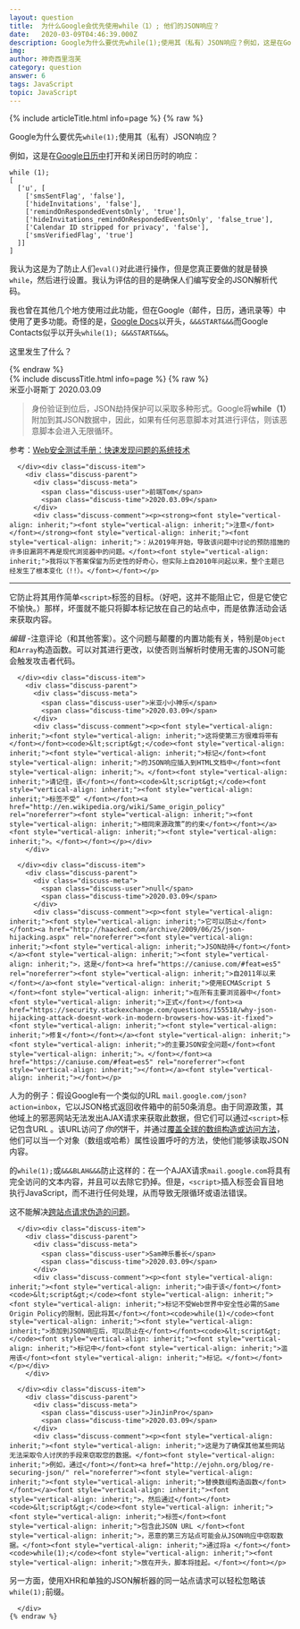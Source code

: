 ```yaml
---
layout: question
title:  为什么Google会优先使用while（1）; 他们的JSON响应？
date:   2020-03-09T04:46:39.000Z
description: Google为什么要优先while(1);使用其（私有）JSON响应？例如，这是在Google日历中打开和关闭日历时的响应：while (1);...
img: 
author: 神奇西里泡芙
category: question
answer: 6
tags: JavaScript
topic: JavaScript
---
```

<div class="article-root">
  <div class="article">
    {% include articleTitle.html info=page %}
    {% raw %}
    <div class="article-content"><p><font style="vertical-align: inherit;"><font style="vertical-align: inherit;">Google为什么要优先</font></font><code>while(1);</code><font style="vertical-align: inherit;"><font style="vertical-align: inherit;">使用其（私有）JSON响应？</font></font></p>

<p><font style="vertical-align: inherit;"><font style="vertical-align: inherit;">例如，这是在</font></font><a href="https://calendar.google.com/calendar/about/" rel="noreferrer"><font style="vertical-align: inherit;"><font style="vertical-align: inherit;">Google日历中</font></font></a><font style="vertical-align: inherit;"><font style="vertical-align: inherit;">打开和关闭日历时的响应</font><font style="vertical-align: inherit;">：</font></font></p>

<pre class="lang-js prettyprint prettyprinted" style=""><code><span class="kwd">while</span><span class="pln"> </span><span class="pun">(</span><span class="lit">1</span><span class="pun">);</span><span class="pln">
</span><span class="pun">[</span><span class="pln">
  </span><span class="pun">[</span><span class="str">'u'</span><span class="pun">,</span><span class="pln"> </span><span class="pun">[</span><span class="pln">
    </span><span class="pun">[</span><span class="str">'smsSentFlag'</span><span class="pun">,</span><span class="pln"> </span><span class="str">'false'</span><span class="pun">],</span><span class="pln">
    </span><span class="pun">[</span><span class="str">'hideInvitations'</span><span class="pun">,</span><span class="pln"> </span><span class="str">'false'</span><span class="pun">],</span><span class="pln">
    </span><span class="pun">[</span><span class="str">'remindOnRespondedEventsOnly'</span><span class="pun">,</span><span class="pln"> </span><span class="str">'true'</span><span class="pun">],</span><span class="pln">
    </span><span class="pun">[</span><span class="str">'hideInvitations_remindOnRespondedEventsOnly'</span><span class="pun">,</span><span class="pln"> </span><span class="str">'false_true'</span><span class="pun">],</span><span class="pln">
    </span><span class="pun">[</span><span class="str">'Calendar ID stripped for privacy'</span><span class="pun">,</span><span class="pln"> </span><span class="str">'false'</span><span class="pun">],</span><span class="pln">
    </span><span class="pun">[</span><span class="str">'smsVerifiedFlag'</span><span class="pun">,</span><span class="pln"> </span><span class="str">'true'</span><span class="pun">]</span><span class="pln">
  </span><span class="pun">]]</span><span class="pln">
</span><span class="pun">]</span></code></pre>

<p><font style="vertical-align: inherit;"><font style="vertical-align: inherit;">我认为这是为了防止人们</font></font><code>eval()</code><font style="vertical-align: inherit;"><font style="vertical-align: inherit;">对此进行操作，但是您真正要做的就是替换</font></font><code>while</code><font style="vertical-align: inherit;"><font style="vertical-align: inherit;">，然后进行设置。</font><font style="vertical-align: inherit;">我认为评估的目的是确保人们编写安全的JSON解析代码。</font></font></p>

<p><font style="vertical-align: inherit;"><font style="vertical-align: inherit;">我也曾在其他几个地方使用过此功能，但在Google（邮件，日历，通讯录等）中使用了更多功能。奇怪的是，</font></font><a href="https://www.google.com/docs/about/" rel="noreferrer"><font style="vertical-align: inherit;"><font style="vertical-align: inherit;">Google Docs</font></font></a><font style="vertical-align: inherit;"><font style="vertical-align: inherit;">以开头，</font></font><code>&amp;&amp;&amp;START&amp;&amp;&amp;</code><font style="vertical-align: inherit;"><font style="vertical-align: inherit;">而Google Contacts似乎以开头</font></font><code>while(1); &amp;&amp;&amp;START&amp;&amp;&amp;</code><font style="vertical-align: inherit;"><font style="vertical-align: inherit;">。</font></font></p>

<p><font style="vertical-align: inherit;"><font style="vertical-align: inherit;">这里发生了什么？</font></font></p></div>
    {% endraw %}
  </div>

  <div class="discuss-wrapper">
    {% include discussTitle.html info=page %}
    {% raw %}
    <div class="discuss-item">
        <div class="discuss-parent">
          <div class="discuss-meta">
            <span class="discuss-user">米亚小哥斯丁</span>
            <span class="discuss-time">2020.03.09</span>
          </div>
          <div class="discuss-comment"><blockquote>
  <p><font style="vertical-align: inherit;"><font style="vertical-align: inherit;">身份验证到位后，JSON劫持保护可以采取多种形式。</font><font style="vertical-align: inherit;">Google将</font></font><strong><font style="vertical-align: inherit;"><font style="vertical-align: inherit;">while（1）</font></font></strong><font style="vertical-align: inherit;"><font style="vertical-align: inherit;">附加</font><font style="vertical-align: inherit;">到其JSON数据中，因此，如果有任何恶意脚本对其进行评估，则该恶意脚本会进入无限循环。</font></font></p>
</blockquote>

<p><font style="vertical-align: inherit;"><font style="vertical-align: inherit;">参考：</font></font><a href="https://books.google.co.nz/books?id=VmrSJ3V-s_MC&amp;lpg=PA214&amp;ots=cXaR_XGXSH&amp;dq=google%20while(1)&amp;pg=PA214#v=onepage&amp;q=google%20while(1)&amp;f=false" rel="nofollow noreferrer"><font style="vertical-align: inherit;"><font style="vertical-align: inherit;">Web安全测试手册：快速发现问题的系统技术</font></font></a></p></div>
        </div>
        
      </div><div class="discuss-item">
        <div class="discuss-parent">
          <div class="discuss-meta">
            <span class="discuss-user">前端Tom</span>
            <span class="discuss-time">2020.03.09</span>
          </div>
          <div class="discuss-comment"><p><strong><font style="vertical-align: inherit;"><font style="vertical-align: inherit;">注意</font></font></strong><font style="vertical-align: inherit;"><font style="vertical-align: inherit;">：从2019年开始，导致该问题中讨论的预防措施的许多旧漏洞不再是现代浏览器中的问题。</font><font style="vertical-align: inherit;">我将以下答案保留为历史性的好奇心，但实际上自2010年问起以来，整个主题已经发生了根本变化（!!）。</font></font></p>

<hr>

<p><font style="vertical-align: inherit;"><font style="vertical-align: inherit;">它防止将其用作简单</font></font><code>&lt;script&gt;</code><font style="vertical-align: inherit;"><font style="vertical-align: inherit;">标签</font><font style="vertical-align: inherit;">的目标</font><font style="vertical-align: inherit;">。</font><font style="vertical-align: inherit;">（好吧，这并不能阻止它，但是它使它不愉快。）那样，坏蛋就不能只将脚本标记放在自己的站点中，而是依靠活动会话来获取内容。</font></font></p>

<p><em><font style="vertical-align: inherit;"><font style="vertical-align: inherit;">编辑</font></font></em><font style="vertical-align: inherit;"><font style="vertical-align: inherit;"> -注意评论（和其他答案）。</font><font style="vertical-align: inherit;">这个问题与颠覆的内置功能有关，特别是</font></font><code>Object</code><font style="vertical-align: inherit;"><font style="vertical-align: inherit;">和</font></font><code>Array</code><font style="vertical-align: inherit;"><font style="vertical-align: inherit;">构造函数。</font><font style="vertical-align: inherit;">可以对其进行更改，以使否则当解析时使用无害的JSON可能会触发攻击者代码。</font></font></p></div>
        </div>
        
      </div><div class="discuss-item">
        <div class="discuss-parent">
          <div class="discuss-meta">
            <span class="discuss-user">米亚小小神乐</span>
            <span class="discuss-time">2020.03.09</span>
          </div>
          <div class="discuss-comment"><p><font style="vertical-align: inherit;"><font style="vertical-align: inherit;">这将使第三方很难将带有</font></font><code>&lt;script&gt;</code><font style="vertical-align: inherit;"><font style="vertical-align: inherit;">标记</font><font style="vertical-align: inherit;">的JSON响应插入到HTML文档中</font><font style="vertical-align: inherit;">。</font><font style="vertical-align: inherit;">请记住，该</font></font><code>&lt;script&gt;</code><font style="vertical-align: inherit;"><font style="vertical-align: inherit;">标签不受“ </font></font><a href="http://en.wikipedia.org/wiki/Same_origin_policy" rel="noreferrer"><font style="vertical-align: inherit;"><font style="vertical-align: inherit;">相同来源政策”的约束</font></font></a><font style="vertical-align: inherit;"><font style="vertical-align: inherit;">。</font></font></p></div>
        </div>
        
      </div><div class="discuss-item">
        <div class="discuss-parent">
          <div class="discuss-meta">
            <span class="discuss-user">null</span>
            <span class="discuss-time">2020.03.09</span>
          </div>
          <div class="discuss-comment"><p><font style="vertical-align: inherit;"><font style="vertical-align: inherit;">它可以防止</font></font><a href="http://haacked.com/archive/2009/06/25/json-hijacking.aspx" rel="noreferrer"><font style="vertical-align: inherit;"><font style="vertical-align: inherit;">JSON劫持</font></font></a><font style="vertical-align: inherit;"><font style="vertical-align: inherit;">，这是</font><a href="https://caniuse.com/#feat=es5" rel="noreferrer"><font style="vertical-align: inherit;">自2011年以来</font></a><font style="vertical-align: inherit;">使用ECMAScript 5 </font><font style="vertical-align: inherit;">在所有主要浏览器中</font><font style="vertical-align: inherit;">正式</font></font><a href="https://security.stackexchange.com/questions/155518/why-json-hijacking-attack-doesnt-work-in-modern-browsers-how-was-it-fixed"><font style="vertical-align: inherit;"><font style="vertical-align: inherit;">修复</font></font></a><font style="vertical-align: inherit;"><font style="vertical-align: inherit;">的主要JSON安全问题</font><font style="vertical-align: inherit;">。</font></font><a href="https://caniuse.com/#feat=es5" rel="noreferrer"><font style="vertical-align: inherit;"></font></a><font style="vertical-align: inherit;"></font></p>

<p><font style="vertical-align: inherit;"><font style="vertical-align: inherit;">人为的例子：假设Google有一个类似的URL </font></font><code>mail.google.com/json?action=inbox</code><font style="vertical-align: inherit;"><font style="vertical-align: inherit;">，它以JSON格式返回收件箱中的前50条消息。</font><font style="vertical-align: inherit;">由于同源政策，其他域上的邪恶网站无法发出AJAX请求来获取此数据，但它们可以通过</font></font><code>&lt;script&gt;</code><font style="vertical-align: inherit;"><font style="vertical-align: inherit;">标记</font><font style="vertical-align: inherit;">包含URL </font><font style="vertical-align: inherit;">。</font><font style="vertical-align: inherit;">该URL访问了</font></font><em><font style="vertical-align: inherit;"><font style="vertical-align: inherit;">你的</font></font></em><font style="vertical-align: inherit;"><font style="vertical-align: inherit;">饼干，并通过</font></font><a href="http://ejohn.org/blog/re-securing-json/" rel="noreferrer"><font style="vertical-align: inherit;"><font style="vertical-align: inherit;">覆盖全球的数组构造或访问方法</font></font></a><font style="vertical-align: inherit;"><font style="vertical-align: inherit;">，他们可以当一个对象（数组或哈希）属性设置呼吁的方法，使他们能够读取JSON内容。</font></font></p>

<p><font style="vertical-align: inherit;"><font style="vertical-align: inherit;">的</font></font><code>while(1);</code><font style="vertical-align: inherit;"><font style="vertical-align: inherit;">或</font></font><code>&amp;&amp;&amp;BLAH&amp;&amp;&amp;</code><font style="vertical-align: inherit;"><font style="vertical-align: inherit;">防止这样的：在一个AJAX请求</font></font><code>mail.google.com</code><font style="vertical-align: inherit;"><font style="vertical-align: inherit;">将具有完全访问的文本内容，并且可以去除它扔掉。</font><font style="vertical-align: inherit;">但是，</font></font><code>&lt;script&gt;</code><font style="vertical-align: inherit;"><font style="vertical-align: inherit;">插入标签会盲目地执行JavaScript，而不进行任何处理，从而导致无限循环或语法错误。</font></font></p>

<p><font style="vertical-align: inherit;"><font style="vertical-align: inherit;">这不能解决</font></font><a href="https://en.wikipedia.org/wiki/Cross-site_request_forgery" rel="noreferrer"><font style="vertical-align: inherit;"><font style="vertical-align: inherit;">跨站点请求伪造的问题</font></font></a><font style="vertical-align: inherit;"><font style="vertical-align: inherit;">。</font></font></p></div>
        </div>
        
      </div><div class="discuss-item">
        <div class="discuss-parent">
          <div class="discuss-meta">
            <span class="discuss-user">Sam神乐番长</span>
            <span class="discuss-time">2020.03.09</span>
          </div>
          <div class="discuss-comment"><p><font style="vertical-align: inherit;"><font style="vertical-align: inherit;">由于该</font></font><code>&lt;script&gt;</code><font style="vertical-align: inherit;"><font style="vertical-align: inherit;">标记不受Web世界中安全性必需的Same Origin Policy的限制，因此将其</font></font><code>while(1)</code><font style="vertical-align: inherit;"><font style="vertical-align: inherit;">添加到JSON响应后，可以防止在</font></font><code>&lt;script&gt;</code><font style="vertical-align: inherit;"><font style="vertical-align: inherit;">标记中</font><font style="vertical-align: inherit;">滥用该</font><font style="vertical-align: inherit;">标记。</font></font></p></div>
        </div>
        
      </div><div class="discuss-item">
        <div class="discuss-parent">
          <div class="discuss-meta">
            <span class="discuss-user">JinJinPro</span>
            <span class="discuss-time">2020.03.09</span>
          </div>
          <div class="discuss-comment"><p><font style="vertical-align: inherit;"><font style="vertical-align: inherit;">这是为了确保其他某些网站无法采取令人讨厌的手段来窃取您的数据。</font><font style="vertical-align: inherit;">例如，通过</font></font><a href="http://ejohn.org/blog/re-securing-json/" rel="noreferrer"><font style="vertical-align: inherit;"><font style="vertical-align: inherit;">替换数组构造函数</font></font></a><font style="vertical-align: inherit;"><font style="vertical-align: inherit;">，然后通过</font></font><code>&lt;script&gt;</code><font style="vertical-align: inherit;"><font style="vertical-align: inherit;">标签</font><font style="vertical-align: inherit;">包含此JSON URL </font><font style="vertical-align: inherit;">，恶意的第三方站点可能会从JSON响应中窃取数据。</font><font style="vertical-align: inherit;">通过将a </font></font><code>while(1);</code><font style="vertical-align: inherit;"><font style="vertical-align: inherit;">放在开头，脚​​本将挂起。</font></font></p>

<p><font style="vertical-align: inherit;"><font style="vertical-align: inherit;">另一方面，使用XHR和单独的JSON解析器的同一站点请求可以轻松忽略该</font></font><code>while(1);</code><font style="vertical-align: inherit;"><font style="vertical-align: inherit;">前缀。</font></font></p></div>
        </div>
        
      </div>
    {% endraw %}
  </div>
<div>
